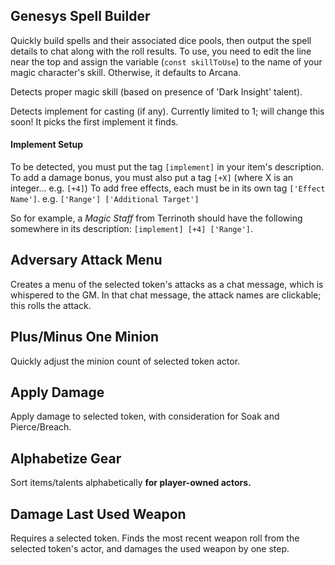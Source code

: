 ## Genesys Spell Builder

Quickly build spells and their associated dice pools, then output the spell details to chat along with the roll results. To use, you need to edit the line near the top and assign the variable (`const skillToUse`) to the name of your magic character's skill. Otherwise, it defaults to Arcana.

Detects proper magic skill (based on presence of 'Dark Insight' talent).

Detects implement for casting (if any). Currently limited to 1; will change this soon! It picks the first implement it finds.

#### Implement Setup

To be detected, you must put the tag `[implement]` in your item's description.
To add a damage bonus, you must also put a tag `[+X]` (where X is an integer... e.g. `[+4]`)
To add free effects, each must be in its own tag `['Effect Name']`. e.g. `['Range'] ['Additional Target']`

So for example, a *Magic Staff* from Terrinoth should have the following somewhere in its description: `[implement] [+4] ['Range']`.

## Adversary Attack Menu

Creates a menu of the selected token's attacks as a chat message, which is whispered to the GM. In that chat message, the attack names are clickable; this rolls the attack.

## Plus/Minus One Minion

Quickly adjust the minion count of selected token actor.

## Apply Damage

Apply damage to selected token, with consideration for Soak and Pierce/Breach.

## Alphabetize Gear

Sort items/talents alphabetically **for player-owned actors.**

## Damage Last Used Weapon

Requires a selected token. Finds the most recent weapon roll from the selected token's actor, and damages the used weapon by one step.

## 

